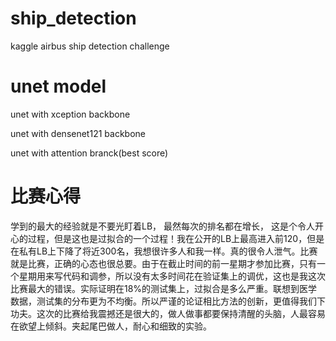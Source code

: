 # ship_detection
kaggle airbus ship detection challenge

# unet model
unet with xception backbone

unet with densenet121 backbone 

unet with attention branck(best score)

# 比赛心得
学到的最大的经验就是不要光盯着LB， 最然每次的排名都在增长， 这是个令人开心的过程，但是这也是过拟合的一个过程！我在公开的LB上最高进入前120，但是在私有LB上下降了将近300名，我想很许多人和我一样。真的很令人泄气。比赛就是比赛，正确的心态也很总要。由于在截止时间的前一星期才参加比赛，只有一个星期用来写代码和调参，所以没有太多时间花在验证集上的调优，这也是我这次比赛最大的错误。实际证明在18%的测试集上，过拟合是多么严重。联想到医学数据，测试集的分布更为不均衡。所以严谨的论证相比方法的创新，更值得我们下功夫。这次的比赛给我震撼还是很大的，做人做事都要保持清醒的头脑，人最容易在欲望上倾斜。夹起尾巴做人，耐心和细致的实验。